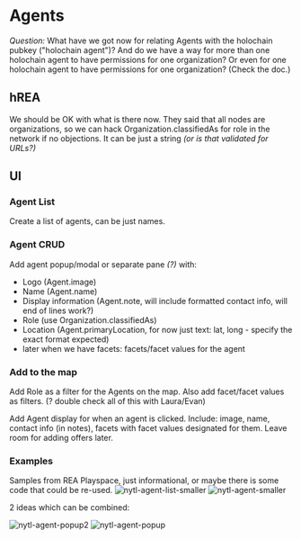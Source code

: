# Agents

*Question:* What have we got now for relating Agents with the holochain pubkey ("holochain agent")?  And do we have a way for more than one holochain agent to have permissions for one organization?  Or even for one holochain agent to have permissions for one organization? (Check the doc.)

## hREA

We should be OK with what is there now.  They said that all nodes are organizations, so we can hack Organization.classifiedAs for role in the network if no objections.  It can be just a string *(or is that validated for URLs?)*

## UI

### Agent List
Create a list of agents, can be just names.

### Agent CRUD
Add agent popup/modal or separate pane *(?)* with:
* Logo (Agent.image)
* Name (Agent.name)
* Display information (Agent.note, will include formatted contact info, will end of lines work?)
* Role (use Organization.classifiedAs)
* Location (Agent.primaryLocation, for now just text: lat, long - specify the exact format expected)
* later when we have facets: facets/facet values for the agent

### Add to the map

Add Role as a filter for the Agents on the map.  Also add facet/facet values as filters. (? double check all of this with Laura/Evan)

Add Agent display for when an agent is clicked.  Include: image, name, contact info (in notes), facets with facet values designated for them.  Leave room for adding offers later.

### Examples
Samples from REA Playspace, just informational, or maybe there is some code that could be re-used.
![nytl-agent-list-smaller](https://user-images.githubusercontent.com/3776081/232624721-95b9f022-212a-42f9-bc3e-2cc983577550.png)
![nytl-agent-smaller](https://user-images.githubusercontent.com/3776081/232624736-21258800-71c3-451b-a633-b59fbe9b1951.png)


2 ideas which can be combined:

![nytl-agent-popup2](https://user-images.githubusercontent.com/3776081/232624062-cc3fa808-7bac-44e9-b23e-27e36678d430.png)
![nytl-agent-popup](https://user-images.githubusercontent.com/3776081/232624113-bf43cadb-6f07-44b7-89d8-7ef1460795e8.png)


